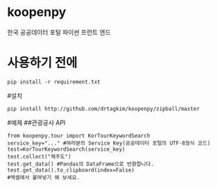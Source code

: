 # koopenpy
한국 공공데이터 포털 파이썬 프런트 엔드

# 사용하기 전에
```
pip install -r requirement.txt
```

#설치
```
pip install http://github.com/drtagkim/koopenpy/zipball/master
```

#예제
##관광공사 API
```
from koopenpy.tour import KorTourKeywordSearch
service_key="..." #여러분의 Service Key(공공데이터 포털의 UTF-8형식 코드)
test=KorTourKeywordSearch(service_key)
test.collect("제주도")
test.get_data() #Pandas의 DataFrame으로 반환합니다.
test.get_data().to_clipboard(index=False)
#엑셀에서 붙여넣기 해 보세요.
```

